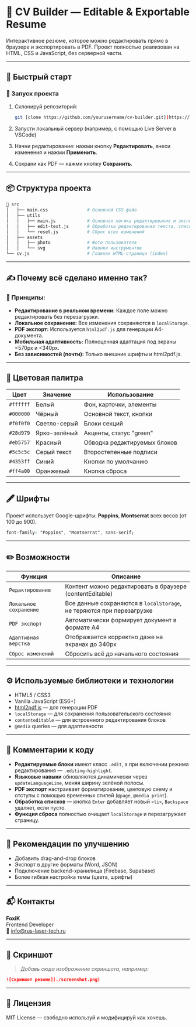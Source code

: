 # 🧾 CV Builder — Editable & Exportable Resume

Интерактивное резюме, которое можно редактировать прямо в браузере и экспортировать в PDF. Проект полностью реализован на HTML, CSS и JavaScript, без серверной части.

---

## 🚀 Быстрый старт

### 🔧 Запуск проекта

1. Склонируй репозиторий:
   ```bash
   git [clone https://github.com/yourusername/cv-builder.git](https://github.com/foxikgg/resume/)
   ```

2. Запусти локальный сервер (например, с помощью Live Server в VSCode)

3. Начни редактирование: нажми кнопку **Редактировать**, внеси изменения и нажми **Применить**.

4. Сохрани как PDF — нажми кнопку **Сохранить**.

---

## 📦 Структура проекта

```bash
📁 src
│   ├── main.css               # Основной CSS-файл
│   ├── utils
│   │   ├── main.js            # Основная логика редактирования и экспорта
│   │   ├── edit-text.js       # Обработка редактирования текста, списков, языков
│   │   └── reset.js           # Сброс всех изменений
│   ├── assets
│   │   ├── photo              # Фото пользователя
│   │   └── svg                # Иконки инструментов
└── cv.js                      # Главная HTML-страница (index)
```

---

## ✍️ Почему всё сделано именно так?

### 🧩 Принципы:

- **Редактирование в реальном времени:** Каждое поле можно редактировать без перезагрузки.
- **Локальное сохранение:** Все изменения сохраняются в `localStorage`.
- **PDF экспорт:** Используется `html2pdf.js` для генерации A4-документа.
- **Мобильная адаптивность:** Полноценная адаптация под экраны <570px и <340px.
- **Без зависимостей (почти):** Только внешние шрифты и html2pdf.js.

---

## 🎨 Цветовая палитра

| Цвет             | Значение        | Использование                     |
|------------------|------------------|----------------------------------|
| `#ffffff`        | Белый           | Фон, карточки, элементы           |
| `#000000`        | Чёрный          | Основной текст, кнопки            |
| `#f0f0f0`        | Светло-серый    | Блоки секций                      |
| `#28d979`        | Ярко-зелёный    | Акценты, статус "green"          |
| `#eb5757`        | Красный         | Обводка редактируемых блоков     |
| `#5c5c5c`        | Серый текст     | Второстепенные подписи           |
| `#4353ff`        | Синий           | Кнопки по умолчанию              |
| `#ff4a00`        | Оранжевый       | Кнопка сброса                    |

---

## 🖋️ Шрифты

Проект использует Google-шрифты: **Poppins**, **Montserrat** всех весов (от 100 до 900).

```css
font-family: "Poppins", "Montserrat", sans-serif;
```

---

## ✏️ Возможности

| Функция                    | Описание |
|----------------------------|----------|
| `Редактирование`           | Контент можно редактировать в браузере (contentEditable) |
| `Локальное сохранение`     | Все данные сохраняются в `localStorage`, не теряются при перезагрузке |
| `PDF экспорт`              | Автоматически формирует документ в формате A4 |
| `Адаптивная верстка`       | Отображается корректно даже на экранах до 340px |
| `Сброс изменений`          | Сбросить всё до начального состояния |

---

## ⚙️ Используемые библиотеки и технологии

- HTML5 / CSS3
- Vanilla JavaScript (ES6+)
- [html2pdf.js](https://github.com/eKoopmans/html2pdf) — для генерации PDF
- `localStorage` — для сохранения пользовательского состояния
- `contenteditable` — для встроенного редактирования блоков
- `@media` queries — для адаптивности

---

## 📄 Комментарии к коду

- **Редактируемые блоки** имеют класс `.edit`, а при включении режима редактирования — `.editing-highlight`.
- **Языковые навыки** обновляются динамически через `updateLanguageLine`, меняя ширину зелёной полосы.
- **PDF экспорт** настраивает форматирование, цветовую схему и отступы с помощью временных стилей (`@page`, `@media print`).
- **Обработка списков** — кнопка `Enter` добавляет новый `<li>`, `Backspace` удаляет, если пусто.
- **Функция сброса** полностью очищает `localStorage` и перезагружает страницу.

---

## 🧠 Рекомендации по улучшению

- Добавить drag-and-drop блоков
- Экспорт в другие форматы (Word, JSON)
- Подключение backend-хранилища (Firebase, Supabase)
- Более гибкая настройка темы (цвета, шрифты)

---

## 📬 Контакты

**FoxiK**  
Frontend Developer  
📧 info@rus-laser-tech.ru

---

## 📸 Скриншот

> _Добавь сюда изображение скриншота, например:_

```md
![Скриншот резюме](./screenshot.png)
```

---

## 📝 Лицензия

MIT License — свободно используй и модифицируй как хочешь.
